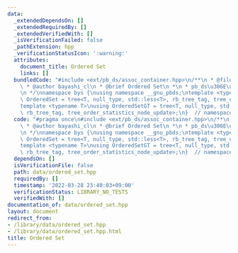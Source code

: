 ```yaml
---
data:
  _extendedDependsOn: []
  _extendedRequiredBy: []
  _extendedVerifiedWith: []
  _isVerificationFailed: false
  _pathExtension: hpp
  _verificationStatusIcon: ':warning:'
  attributes:
    document_title: Ordered Set
    links: []
  bundledCode: "#include <ext/pb_ds/assoc_container.hpp>\n/**\n * @file ordered_set.hpp\n\
    \ * @author bayashi_cl\n * @brief Ordered Set\n *\n * pb_ds\u306E\u30E9\u30C3\u30D1\
    \n */\nnamespace bys {\nusing namespace __gnu_pbds;\ntemplate <typename T>\nusing\
    \ OrderedSet = tree<T, null_type, std::less<T>, rb_tree_tag, tree_order_statistics_node_update>;\n\
    template <typename T>\nusing OrderedSetGT = tree<T, null_type, std::greater<T>,\
    \ rb_tree_tag, tree_order_statistics_node_update>;\n}  // namespace bys\n"
  code: "#pragma once\n#include <ext/pb_ds/assoc_container.hpp>\n/**\n * @file ordered_set.hpp\n\
    \ * @author bayashi_cl\n * @brief Ordered Set\n *\n * pb_ds\u306E\u30E9\u30C3\u30D1\
    \n */\nnamespace bys {\nusing namespace __gnu_pbds;\ntemplate <typename T>\nusing\
    \ OrderedSet = tree<T, null_type, std::less<T>, rb_tree_tag, tree_order_statistics_node_update>;\n\
    template <typename T>\nusing OrderedSetGT = tree<T, null_type, std::greater<T>,\
    \ rb_tree_tag, tree_order_statistics_node_update>;\n}  // namespace bys\n"
  dependsOn: []
  isVerificationFile: false
  path: data/ordered_set.hpp
  requiredBy: []
  timestamp: '2022-03-28 23:40:03+09:00'
  verificationStatus: LIBRARY_NO_TESTS
  verifiedWith: []
documentation_of: data/ordered_set.hpp
layout: document
redirect_from:
- /library/data/ordered_set.hpp
- /library/data/ordered_set.hpp.html
title: Ordered Set
---
```


